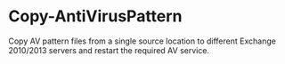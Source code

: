 # Copy-AntiVirusPattern
Copy AV pattern files from a single source location to different Exchange 2010/2013 servers and restart the required AV service.
